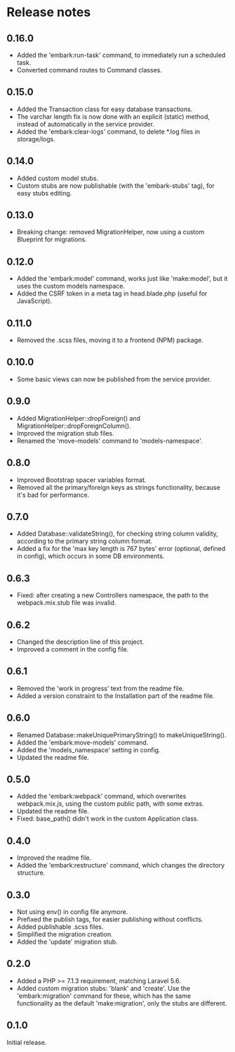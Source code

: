 # Release notes

## 0.16.0

* Added the 'embark:run-task' command, to immediately run a scheduled task.
* Converted command routes to Command classes.

## 0.15.0

* Added the Transaction class for easy database transactions.
* The varchar length fix is now done with an explicit (static) method, instead of automatically in the service provider.
* Added the 'embark:clear-logs' command, to delete *.log files in storage/logs.

## 0.14.0

* Added custom model stubs.
* Custom stubs are now publishable (with the 'embark-stubs' tag), for easy stubs editing.

## 0.13.0

* Breaking change: removed MigrationHelper, now using a custom Blueprint for migrations.

## 0.12.0

* Added the 'embark:model' command, works just like 'make:model', but it uses the custom models namespace.
* Added the CSRF token in a meta tag in head.blade.php (useful for JavaScript).

## 0.11.0

* Removed the .scss files, moving it to a frontend (NPM) package.

## 0.10.0

* Some basic views can now be published from the service provider.

## 0.9.0

* Added MigrationHelper::dropForeign() and MigrationHelper::dropForeignColumn().
* Improved the migration stub files.
* Renamed the 'move-models' command to 'models-namespace'.

## 0.8.0

* Improved Bootstrap spacer variables format.
* Removed all the primary/foreign keys as strings functionality, because it's bad for performance.

## 0.7.0

* Added Database::validateString(), for checking string column validity, according to the primary string column format.
* Added a fix for the 'max key length is 767 bytes' error (optional, defined in config), which occurs in some DB environments.

## 0.6.3

* Fixed: after creating a new Controllers namespace, the path to the webpack.mix.stub file was invalid.

## 0.6.2

* Changed the description line of this project.
* Improved a comment in the config file.

## 0.6.1

* Removed the 'work in progress' text from the readme file.
* Added a version constraint to the Installation part of the readme file.

## 0.6.0

* Renamed Database::makeUniquePrimaryString() to makeUniqueString().
* Added the 'embark:move-models' command.
* Added the 'models_namespace' setting in config.
* Updated the readme file.

## 0.5.0

* Added the 'embark:webpack' command, which overwrites webpack.mix.js, using the custom public path, with some extras.
* Updated the readme file.
* Fixed: base_path() didn't work in the custom Application class.

## 0.4.0

* Improved the readme file.
* Added the 'embark:restructure' command, which changes the directory structure.

## 0.3.0

* Not using env() in config file anymore.
* Prefixed the publish tags, for easier publishing without conflicts.
* Added publishable .scss files.
* Simplified the migration creation.
* Added the 'update' migration stub.

## 0.2.0

* Added a PHP >= 7.1.3 requirement, matching Laravel 5.6.
* Added custom migration stubs: 'blank' and 'create'. Use the 'embark:migration' command for these, which has the same functionality as the default 'make:migration', only the stubs are different.

## 0.1.0

Initial release.
